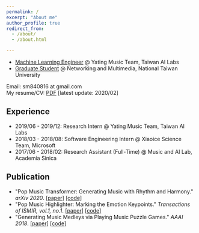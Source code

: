 ```yaml
---
permalink: /
excerpt: "About me"
author_profile: true
redirect_from: 
  - /about/
  - /about.html

---
```

- [Machine Learning Engineer](https://ailabs.tw/) @ Yating Music Team, Taiwan AI Labs <br />
- [Graduate Student](https://www.inm.ntu.edu.tw/main.php) @ Networking and Multimedia, National Taiwan University <br />

Email: sm840816 at gmail.com <br />
My resume/CV: [PDF](https://remyhuang.github.io/files/huang_cv.pdf) \[latest update: 2020/02\] <br />

## Experience
- 2019/06 - 2019/12: Research Intern @ Yating Music Team, Taiwan AI Labs
- 2018/03 - 2018/08: Software Engineering Intern @ Xiaoice Science Team, Microsoft
- 2017/06 - 2018/02: Research Assistant (Full-Time) @ Music and AI Lab, Academia Sinica 

## Publication
- "Pop Music Transformer: Generating Music with Rhythm and Harmony." *arXiv 2020*. [\[paper\]](https://arxiv.org/abs/2002.00212) [\[code\]](https://github.com/YatingMusic/remi)
- "Pop Music Highlighter: Marking the Emotion Keypoints." *Transactions of ISMIR, vol.1, no.1*. [\[paper\]](https://transactions.ismir.net/articles/10.5334/tismir.14/) [\[code\]](https://github.com/remyhuang/pop-music-highlighter)
- "Generating Music Medleys via Playing Music Puzzle Games." *AAAI 2018*. [\[paper\]](https://aaai.org/ocs/index.php/AAAI/AAAI18/paper/view/16174) [\[code\]](https://github.com/remyhuang/music-puzzle-games)
